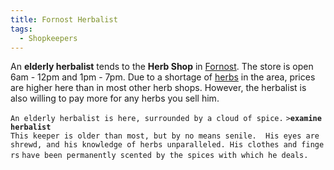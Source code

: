 ```yaml
---
title: Fornost Herbalist
tags:
  - Shopkeepers
---
```

An **elderly herbalist** tends to the **Herb Shop** in
[Fornost](Fornost "wikilink"). The store is open 6am - 12pm and 1pm -
7pm. Due to a shortage of [herbs](herb "wikilink") in the area, prices
are higher here than in most other herb shops. However, the herbalist is
also willing to pay more for any herbs you sell him.

`An elderly herbalist is here, surrounded by a cloud of spice.`
`>`**`examine herbalist`**
`This keeper is older than most, but by no means senile.  His eyes are `
`shrewd, and his knowledge of herbs unparalleled. His clothes and fingers`
`have been permanently scented by the spices with which he deals.`
